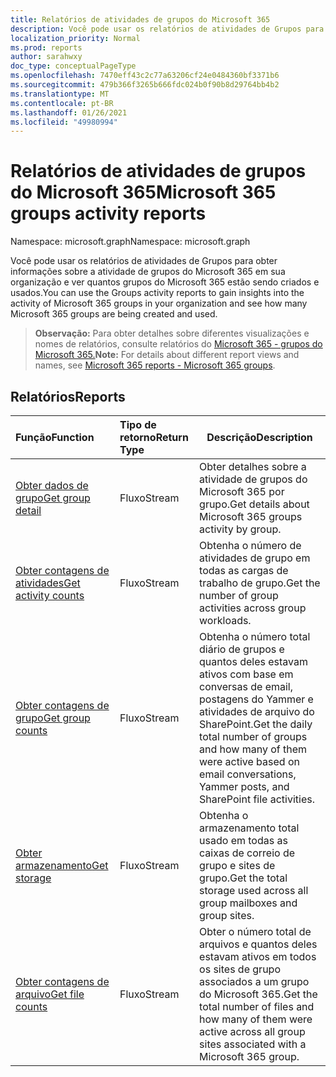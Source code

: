 ```yaml
---
title: Relatórios de atividades de grupos do Microsoft 365
description: Você pode usar os relatórios de atividades de Grupos para obter informações sobre a atividade de grupos do Microsoft 365 em sua organização e ver quantos grupos do Microsoft 365 estão sendo criados e usados.
localization_priority: Normal
ms.prod: reports
author: sarahwxy
doc_type: conceptualPageType
ms.openlocfilehash: 7470eff43c2c77a63206cf24e0484360bf3371b6
ms.sourcegitcommit: 479b366f3265b666fdc024b0f90b8d29764bb4b2
ms.translationtype: MT
ms.contentlocale: pt-BR
ms.lasthandoff: 01/26/2021
ms.locfileid: "49980994"
---
```

# <a name="microsoft-365-groups-activity-reports"></a><span data-ttu-id="ae1c9-103">Relatórios de atividades de grupos do Microsoft 365</span><span class="sxs-lookup"><span data-stu-id="ae1c9-103">Microsoft 365 groups activity reports</span></span>

<span data-ttu-id="ae1c9-104">Namespace: microsoft.graph</span><span class="sxs-lookup"><span data-stu-id="ae1c9-104">Namespace: microsoft.graph</span></span>

<span data-ttu-id="ae1c9-105">Você pode usar os relatórios de atividades de Grupos para obter informações sobre a atividade de grupos do Microsoft 365 em sua organização e ver quantos grupos do Microsoft 365 estão sendo criados e usados.</span><span class="sxs-lookup"><span data-stu-id="ae1c9-105">You can use the Groups activity reports to gain insights into the activity of Microsoft 365 groups in your organization and see how many Microsoft 365 groups are being created and used.</span></span>

> <span data-ttu-id="ae1c9-106">**Observação:** Para obter detalhes sobre diferentes visualizações e nomes de relatórios, consulte relatórios do [Microsoft 365 - grupos do Microsoft 365.](https://support.office.com/client/Office-365-groups-a27f1a99-3557-4f85-9560-a28e3d822a40)</span><span class="sxs-lookup"><span data-stu-id="ae1c9-106">**Note:** For details about different report views and names, see [Microsoft 365 reports - Microsoft 365 groups](https://support.office.com/client/Office-365-groups-a27f1a99-3557-4f85-9560-a28e3d822a40).</span></span>

## <a name="reports"></a><span data-ttu-id="ae1c9-107">Relatórios</span><span class="sxs-lookup"><span data-stu-id="ae1c9-107">Reports</span></span>

| <span data-ttu-id="ae1c9-108">Função</span><span class="sxs-lookup"><span data-stu-id="ae1c9-108">Function</span></span>                                 | <span data-ttu-id="ae1c9-109">Tipo de retorno</span><span class="sxs-lookup"><span data-stu-id="ae1c9-109">Return Type</span></span> | <span data-ttu-id="ae1c9-110">Descrição</span><span class="sxs-lookup"><span data-stu-id="ae1c9-110">Description</span></span>                              |
| :--------------------------------------- | :-------------- |  ---------------------------------------- |
| [<span data-ttu-id="ae1c9-111">Obter dados de grupo</span><span class="sxs-lookup"><span data-stu-id="ae1c9-111">Get group detail</span></span>](../api/reportroot-getoffice365groupsactivitydetail.md) | <span data-ttu-id="ae1c9-112">Fluxo</span><span class="sxs-lookup"><span data-stu-id="ae1c9-112">Stream</span></span>          | <span data-ttu-id="ae1c9-113">Obter detalhes sobre a atividade de grupos do Microsoft 365 por grupo.</span><span class="sxs-lookup"><span data-stu-id="ae1c9-113">Get details about Microsoft 365 groups activity by group.</span></span> |
| [<span data-ttu-id="ae1c9-114">Obter contagens de atividades</span><span class="sxs-lookup"><span data-stu-id="ae1c9-114">Get activity counts</span></span>](../api/reportroot-getoffice365groupsactivitycounts.md) | <span data-ttu-id="ae1c9-115">Fluxo</span><span class="sxs-lookup"><span data-stu-id="ae1c9-115">Stream</span></span>          | <span data-ttu-id="ae1c9-116">Obtenha o número de atividades de grupo em todas as cargas de trabalho de grupo.</span><span class="sxs-lookup"><span data-stu-id="ae1c9-116">Get the number of group activities across group workloads.</span></span> |
| [<span data-ttu-id="ae1c9-117">Obter contagens de grupo</span><span class="sxs-lookup"><span data-stu-id="ae1c9-117">Get group counts</span></span>](../api/reportroot-getoffice365groupsactivitygroupcounts.md) | <span data-ttu-id="ae1c9-118">Fluxo</span><span class="sxs-lookup"><span data-stu-id="ae1c9-118">Stream</span></span>          | <span data-ttu-id="ae1c9-119">Obtenha o número total diário de grupos e quantos deles estavam ativos com base em conversas de email, postagens do Yammer e atividades de arquivo do SharePoint.</span><span class="sxs-lookup"><span data-stu-id="ae1c9-119">Get the daily total number of groups and how many of them were active based on email conversations, Yammer posts, and SharePoint file activities.</span></span> |
| [<span data-ttu-id="ae1c9-120">Obter armazenamento</span><span class="sxs-lookup"><span data-stu-id="ae1c9-120">Get storage</span></span>](../api/reportroot-getoffice365groupsactivitystorage.md) | <span data-ttu-id="ae1c9-121">Fluxo</span><span class="sxs-lookup"><span data-stu-id="ae1c9-121">Stream</span></span>          | <span data-ttu-id="ae1c9-122">Obtenha o armazenamento total usado em todas as caixas de correio de grupo e sites de grupo.</span><span class="sxs-lookup"><span data-stu-id="ae1c9-122">Get the total storage used across all group mailboxes and group sites.</span></span> |
| [<span data-ttu-id="ae1c9-123">Obter contagens de arquivo</span><span class="sxs-lookup"><span data-stu-id="ae1c9-123">Get file counts</span></span>](../api/reportroot-getoffice365groupsactivityfilecounts.md) | <span data-ttu-id="ae1c9-124">Fluxo</span><span class="sxs-lookup"><span data-stu-id="ae1c9-124">Stream</span></span>          | <span data-ttu-id="ae1c9-125">Obter o número total de arquivos e quantos deles estavam ativos em todos os sites de grupo associados a um grupo do Microsoft 365.</span><span class="sxs-lookup"><span data-stu-id="ae1c9-125">Get the total number of files and how many of them were active across all group sites associated with a Microsoft 365 group.</span></span> |

